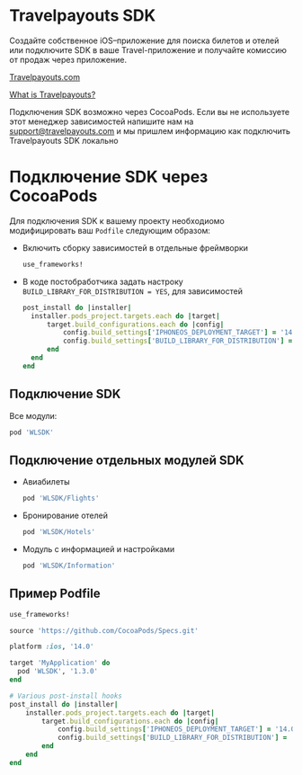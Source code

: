 # Travelpayouts SDK

Создайте собственное iOS–приложение для поиска билетов и отелей или подключите SDK в ваше Travel-приложение и получайте комиссию от продаж через приложение.

[Travelpayouts.com](https://www.travelpayouts.com/)

[What is Travelpayouts?](https://support.travelpayouts.com/hc/en-us/articles/203955593-What-is-Travelpayouts-and-how-does-it-work)

Подключения SDK возможно через CocoaPods. Если вы не используете этот менеджер зависимостей напишите нам на support@travelpayouts.com и мы пришлем информацию как подключить Travelpayouts SDK локально


# Подключение SDK через CocoaPods

Для подключения SDK к вашему проекту необходиомо модифицировать ваш `Podfile` следующим образом:
- Включить сборку зависимостей в отдельные фреймворки
  ```ruby
  use_frameworks!
  ```
- В коде постобработчика задать настроку `BUILD_LIBRARY_FOR_DISTRIBUTION = YES`, для зависимостей
  ```ruby
  post_install do |installer|
  	installer.pods_project.targets.each do |target|
  		target.build_configurations.each do |config|
  			config.build_settings['IPHONEOS_DEPLOYMENT_TARGET'] = '14.0'
  			config.build_settings['BUILD_LIBRARY_FOR_DISTRIBUTION'] = 'YES'
  		end
  	end
  end
  ```

## Подключение SDK
Все модули:
  ```ruby
  pod 'WLSDK'
  ```
  
## Подключение отдельных модулей SDK 
- Авиабилеты
  ```ruby
  pod 'WLSDK/Flights'
  ```
- Бронирование отелей
  ```ruby
  pod 'WLSDK/Hotels'
  ```
- Модуль с информацией и настройками
  ```ruby
  pod 'WLSDK/Information'
  ```

## Пример Podfile
```ruby
use_frameworks!

source 'https://github.com/CocoaPods/Specs.git'

platform :ios, '14.0'

target 'MyApplication' do
  pod 'WLSDK', '1.3.0'
end

# Various post-install hooks
post_install do |installer|
	installer.pods_project.targets.each do |target|
		target.build_configurations.each do |config|
			config.build_settings['IPHONEOS_DEPLOYMENT_TARGET'] = '14.0'
			config.build_settings['BUILD_LIBRARY_FOR_DISTRIBUTION'] = 'YES'
		end
	end
end
```
